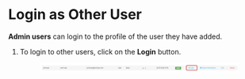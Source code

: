 # Login as Other User

**Admin users** can login to the profile of the user they have added.

1.  To login to other users, click on the **Login** button.

    <div align="left">

    <figure><img src="../../../.gitbook/assets/image (513).png" alt=""><figcaption></figcaption></figure>

    </div>

